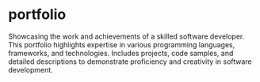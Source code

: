 # portfolio
Showcasing the work and achievements of a skilled software developer. This portfolio highlights expertise in various programming languages, frameworks, and technologies. Includes projects, code samples, and detailed descriptions to demonstrate proficiency and creativity in software development.
